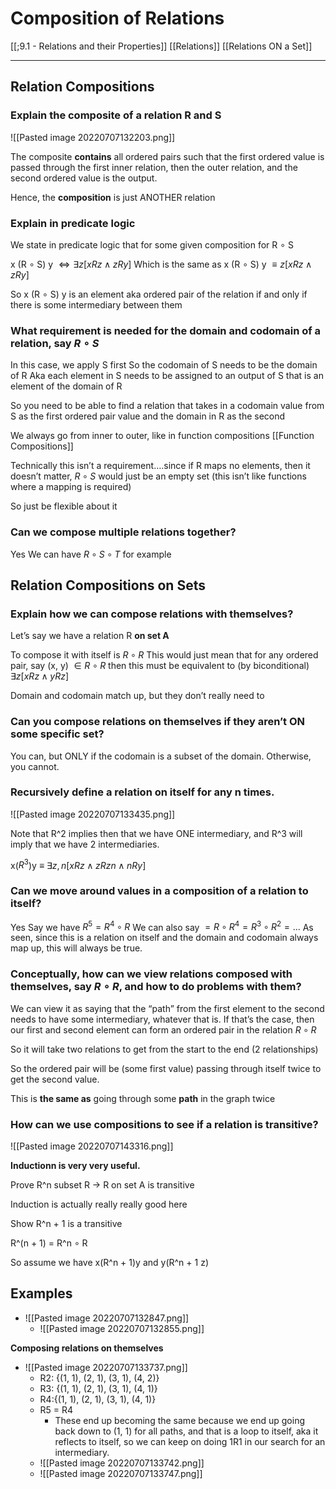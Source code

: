 # Composition of Relations

[[;9.1 - Relations and their Properties]]
[[Relations]]
[[Relations ON a Set]]

---

## Relation Compositions
### Explain the composite of a relation R and S

![[Pasted image 20220707132203.png]]

The composite **contains** all ordered pairs such that the first ordered value is passed through the first inner relation, then the outer relation, and the second ordered value is the output. 

Hence, the **composition** is just ANOTHER relation

### Explain in predicate logic
We state in predicate logic that for some given composition for R $\circ$ S

x (R $\circ$ S) y $\iff \exists z[xRz \land zRy]$
Which is the same as 
x (R $\circ$ S) y $\equiv z[xRz \land zRy]$


So x (R $\circ$ S) y is an element aka ordered pair of the relation if and only if there is some intermediary between them

### What requirement is needed for the domain and codomain of a relation, say $R \circ S$

In this case, we apply S first
So the codomain of S needs to be the domain of R
Aka each element in S needs to be assigned to an output of S that is an element of the domain of R

So you need to be able to find a relation that takes in a codomain value from S as the first ordered pair value and the domain in R as the second

We always go from inner to outer, like in function compositions [[Function Compositions]]

Technically this isn’t a requirement….since if R maps no elements, then it doesn’t matter, $R \circ S$ would just be an empty set (this isn’t like functions where a mapping is required)

So just be flexible about it 


### Can we compose multiple relations together?
Yes
We can have $R \circ S \circ T$ for example

## Relation Compositions on Sets

### Explain how we can compose relations with themselves? 
Let’s say we have a relation R **on set A**


To compose it with itself is $R \circ R$
This would just mean that for any ordered pair, say (x, y) $\in R \circ R$
then this must be equivalent to (by biconditional) 
$\exists z [xRz \land yRz]$

Domain and codomain match up, but they don’t really need to 

### Can you compose relations on themselves if they aren’t ON some specific set? 

You can, but ONLY if the codomain is a subset of the domain. Otherwise, you cannot. 



### Recursively define a relation on itself for any n times. 
![[Pasted image 20220707133435.png]]

Note that R^2 implies then that we have ONE intermediary, and R^3 will imply that we have 2 intermediaries. 

x($R^3$)y $\equiv$ $\exists z, n [xRz \land zRzn \land nRy]$


### Can we move around values in a composition of a relation to itself?
Yes
Say we have $R^{5}=R^{4}\circ R$
We can also say 
$= R \circ R^{4}=R^{3}\circ R^2=...$
As seen, since this is a relation on itself and the domain and codomain always map up, this will always be true. 


### Conceptually, how can we view relations composed with themselves, say $R \circ R$, and how to do problems with them? 
We can view it as saying that the “path” from the first element to the second needs to have some intermediary, whatever that is. If that’s the case, then our first and second element can form an ordered pair in the relation $R \circ R$

So it will take two relations to get from the start to the end (2 relationships)

So the ordered pair will be (some first value) passing through itself twice to get the second value. 

This is **the same as** going through some **path** in the graph twice





### How can we use compositions to see if a relation is transitive? 
![[Pasted image 20220707143316.png]]

**Inductionn is very very useful.**

Prove R^n subset R → R on set A is transitive

Induction is actually really really good here 

Show R^n + 1 is a transitive 

R^(n + 1) = R^n $\circ$ R

So assume we have x(R^n + 1)y and y(R^n + 1 z)




## Examples


- ![[Pasted image 20220707132847.png]]
	- ![[Pasted image 20220707132855.png]]


**Composing relations on themselves**
- ![[Pasted image 20220707133737.png]]
	- R2: {(1, 1), (2, 1), (3, 1), (4, 2)}
	- R3: {(1, 1), (2, 1), (3, 1), (4, 1)}
	- R4:{(1, 1), (2, 1), (3, 1), (4, 1)}
	-  R5 = R4
		- These end up becoming the same because we end up going back down to (1, 1) for all paths, and that is a loop to itself, aka it reflects to itself, so we can keep on doing 1R1 in our search for an intermediary.  
	- ![[Pasted image 20220707133742.png]]
	- ![[Pasted image 20220707133747.png]]